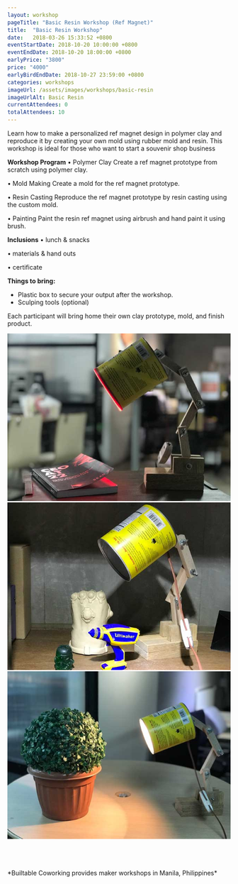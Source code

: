 ```yaml
---
layout: workshop
pageTitle: "Basic Resin Workshop (Ref Magnet)"
title:  "Basic Resin Workshop"
date:   2018-03-26 15:33:52 +0800
eventStartDate: 2018-10-20 10:00:00 +0800
eventEndDate: 2018-10-20 18:00:00 +0800
earlyPrice: "3800"
price: "4000"
earlyBirdEndDate: 2018-10-27 23:59:00 +0800
categories: workshops
imageUrl: /assets/images/workshops/basic-resin
imageUrlAlt: Basic Resin
currentAttendees: 0
totalAttendees: 10
---
```


Learn how to make a personalized ref magnet design in polymer clay and reproduce it by creating your own mold using rubber mold and resin. This workshop is ideal for those who want to start a souvenir shop business 


**Workshop Program**
• Polymer Clay
Create a ref magnet prototype from scratch using polymer clay.

• Mold Making
Create a mold for the ref magnet prototype.

• Resin Casting
Reproduce the ref magnet prototype by resin casting using the custom mold.

• Painting
Paint the resin ref magnet using airbrush and hand paint it using brush.

**Inclusions**
• lunch & snacks

• materials & hand outs

• certificate

**Things to bring:**
- Plastic box to secure your output after the workshop.
- Sculping tools (optional)

Each participant will bring home their own clay prototype, mold, and finish product.


![ref magnets made from resin](/assets/images/workshops/wood-it-work/Recycled-Wooden-Lamp-1.jpg "ref magnets made from resin")
![ref magnets made from resin](/assets/images/workshops/wood-it-work/Recycled-Wooden-Lamp-2.jpg "ref magnets made from resin")
![ref magnets made from resin](/assets/images/workshops/wood-it-work/Recycled-Wooden-Lamp-3.jpg "ref magnets made from resin")

<br>
<br>
<br>
*Builtable Coworking provides maker workshops in Manila, Philippines* 

